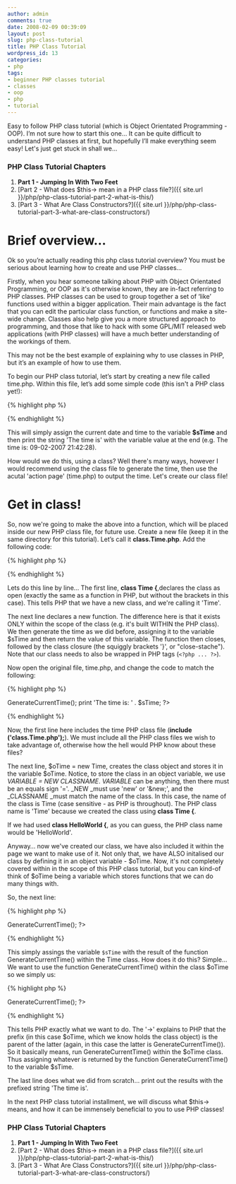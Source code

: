 ```yaml
---
author: admin
comments: true
date: 2008-02-09 00:39:09
layout: post
slug: php-class-tutorial
title: PHP Class Tutorial
wordpress_id: 13
categories:
- php
tags:
- beginner PHP classes tutorial
- classes
- oop
- php
- tutorial
---
```


Easy to follow PHP class tutorial (which is Object Orientated Programming - OOP). I’m not sure how to start this one... It can be quite difficult to understand PHP classes at first, but hopefully I’ll make everything seem easy! Let's just get stuck in shall we...

### PHP Class Tutorial Chapters

1. **Part 1 - Jumping In With Two Feet**
2. [Part 2 - What does $this-> mean in a PHP class file?]({{ site.url }}/php/php-class-tutorial-part-2-what-is-this/)  
3. [Part 3 - What Are Class Constructors?]({{ site.url }}/php/php-class-tutorial-part-3-what-are-class-constructors/)

# Brief overview…

Ok so you’re actually reading this php class tutorial overview? You must be serious about learning how to create and use PHP classes…

Firstly, when you hear someone talking about PHP with Object Orientated Programming, or OOP as it's otherwise known, they are in-fact referring to PHP classes. PHP classes can be used to group together a set of ‘like’ functions used within a bigger application. Their main advantage is the fact that you can edit the particular class function, or functions and make a site-wide change. Classes also help give you a more structured approach to programming, and those that like to hack with some GPL/MIT released web applications (with PHP classes) will have a much better understanding of the workings of them.

This may not be the best example of explaining why to use classes in PHP, but it’s an example of how to use them.

To begin our PHP class tutorial, let’s start by creating a new file called time.php. Within this file, let’s add some simple code (this isn't a PHP class yet!):

{% highlight php %}
<?php
$sTime = gmdate("d-m-Y H:i:s");
print 'The time is: ' . $sTime;
?>
{% endhighlight %}

This will simply assign the current date and time to the variable **$sTime** and then print the string 'The time is' with the variable value at the end (e.g. The time is: 09-02-2007 21:42:28).

How would we do this, using a class? Well there's many ways, however I would recommend using the class file to generate the time, then use the acutal 'action page' (time.php) to output the time. Let's create our class file!

# Get in class!

So, now we're going to make the above into a function, which will be placed inside our new PHP class file, for future use. Create a new file (keep it in the same directory for this tutorial). Let’s call it **class.Time.php**. Add the following code:


{% highlight php %}
<?php
class Time {
  function GenerateCurrentTime(){
    $sTime = gmdate("d-m-Y H:i:s");
    return $sTime;
  }
}
?>
{% endhighlight %}

Lets do this line by line... The first line, **class Time {**,declares the class as open (exactly the same as a function in PHP, but without the brackets in this case). This tells PHP that we have a new class, and we're calling it 'Time'.

The next line declares a new function. The difference here is that it exists ONLY within the scope of the class (e.g. it's built WITHIN the PHP class). We then generate the time as we did before, assigning it to the variable $sTime and then return the value of this variable. The function then closes, followed by the class closure (the squiggly brackets '}', or "close-stache"). Note that our class needs to also be wrapped in PHP tags (`<?php ... ?>`).

Now open the original file, time.php, and change the code to match the following:

{% highlight php %}
<?php
include ('class.Time.php');
$oTime = new Time;
$sTime = $oTime->GenerateCurrentTime();
print 'The time is: ' . $sTime;
?>
{% endhighlight %}

Now, the first line here includes the time PHP class file (**include ('class.Time.php');**). We must include all the PHP class files we wish to take advantage of, otherwise how the hell would PHP know about these files?

The next line, $oTime = new Time, creates the class object and stores it in the variable $oTime. Notice, to store the class in an object variable, we use _VARIABLE = NEW CLASSNAME_. _VARIABLE_ can be anything, then there must be an equals sign '='. _NEW _must use 'new' or '&new;', and the _CLASSNAME _must match the name of the class. In this case, the name of the class is Time (case sensitive - as PHP is throughout). The PHP class name is 'Time' because we created the class using **class Time {**.

If we had used **class HelloWorld {**, as you can guess, the PHP class name would be 'HelloWorld'.

Anyway… now we've created our class, we have also included it within the page we want to make use of it. Not only that, we have ALSO initalised our class by defining it in an object variable - $oTime. Now, it's not completely covered within in the scope of this PHP class tutorial, but you can kind-of think of $oTime being a variable which stores functions that we can do many things with.

So, the next line:

{% highlight php %}
<?php
$sTime = $oTime->GenerateCurrentTime();
?>
{% endhighlight %}

This simply assings the variable `$sTime` with the result of the function GenerateCurrentTime() within the Time class. How does it do this? Simple… We want to use the function GenerateCurrentTime() within the class $oTime so we simply us:

{% highlight php %}
<?php
$oTime->GenerateCurrentTime();
?>
{% endhighlight %}

This tells PHP exactly what we want to do. The '->' explains to PHP that the prefix (in this case $oTime, which we know holds the class object) is the parent of the latter (again, in this case the latter is GenerateCurrentTime()). So it basically means, run GenerateCurrentTime() within the $oTime class. Thus assigning whatever is returned by the function GenerateCurrentTime() to the variable $sTime.

The last line does what we did from scratch… print out the results with the prefixed string 'The time is'.

In the next PHP class tutorial installment, we will discuss what $this-> means, and how it can be immensely beneficial to you to use PHP classes!

### PHP Class Tutorial Chapters

1. **Part 1 - Jumping In With Two Feet**
2. [Part 2 - What does $this-> mean in a PHP class file?]({{ site.url }}/php/php-class-tutorial-part-2-what-is-this/)  
3. [Part 3 - What Are Class Constructors?]({{ site.url }}/php/php-class-tutorial-part-3-what-are-class-constructors/)
